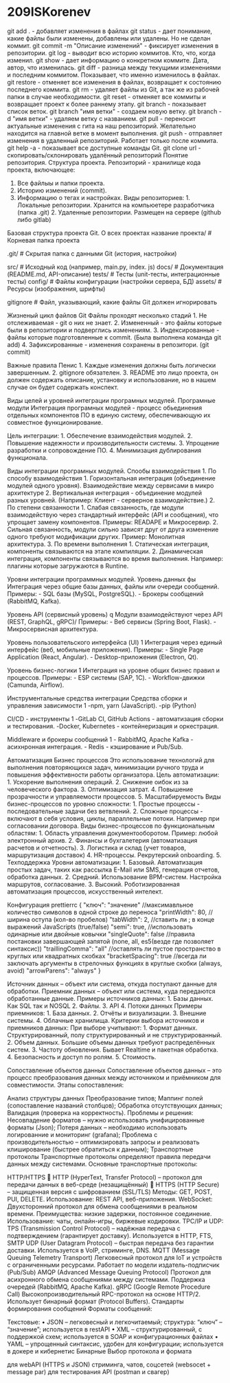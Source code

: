 # 209ISKorenev
git add . - добавляет изменения в файлах
git status - дает понимание, какие файлы были изменены, добавлены или удалены. Но не сделан коммит.
git commit -m "Описание изменений" - фиксирует изменения в репозитории.
git log - выводит всю историю коммитов. Кто, что, когда изменил.
git show - дает информацию о конкретном коммите. Дата, автор, что изменилась.
git diff - разница между текущими изменениями и последним коммитом. Показывает, что именно изменилось в файлах.
git restore - отменяет все изменения в файлах, возвращает к состоянию последнего коммита.
git rm - удаляет файлы из Git, а так же из рабочей папки в случае необходимости.
git reset - отменяет все коммиты и возвращает проект к более раннему этапу.
git branch - показывает список веток.
git branch "имя ветки" - создаем новую ветку.
git branch -d "имя ветки" - удаляем ветку с названием.
git pull - переносит актуальные изменения с гита на наш репозиторий. Желательно находится на главной ветке в момент выполнения.
git push - отправляет изменения в удаленный репозиторий. Работает только после коммита.
git help -а - показывает все доступные команды Git.
git clone url - скопировать/склонировать удалённый репозиторий
Понятие репозитория. Структура проекта.
Репозиторий - хранилище кода проекта, включающее:
1. Все файлыы и папки проекта.
2. Историю изменений (commit).
3. Информацию о тегах и настройках.
Виды репозиториев: 1. Локальные репозитории. Хранится на компьюетере разработчика (папка .git) 2. Удаленные репозитории. Размещен на сервере (github либо gitlab)

Базовая структура проекта Git.
О всех проектах
название проекта/ # Корневая папка проекта

.git/ # Скрытая папка с данными Git (история, настройки)

src/ # Исходный код (например, main.py, index. js) docs/ # Документация (README.md, API-описание) tests/ # Тесты (unit-тесты, интеграционные тесты) config/ # Файлы конфигурации (настройки сервера, БД) assets/ # Ресурсы (изображения, шрифты)

gitignore # Файл, указывающий, какие файлы Git должен игнорировать

Жизненый цикл файлов Git
Файлы проходят несколько стадий 1. Не отслеживаемая - git о них не знает. 2. Измененный - это файлы которые были в репозитории и подверглись изменениям. 3. Индексированные - файлы которые подготовленные к commit. (Была выполнена команда git add) 4. Зафиксированные - изменения сохранены в репозитори. (git commit)

Важные правила
Пенис 1. Каждые изменения должны быть логически завершенным. 2. gitignore обязателен. 3. README это лицо проекта, он должен содержать описание, установку и использование, но в нашем случае он будет содержать конспект.

Виды целей и уровней интеграции програмных модулей.
Програмные модули Интеграция програмных модулей - процесс обьединения отдельных компонентов ПО в единую систему, обеспечивающую их совместное функционирование.

Цель интеграции: 1. Обеспечение взаимодействия модулей. 2. Повышение надежности и производительности системы. 3. Упрощение разработки и сопровождение ПО. 4. Минимизация дублирования функционала.

Виды интеграции програмных модулей.
Спообы взаимодействия 1. По способу взаимодействия 1. Горизонтальная интеграция (объединение модулей одного уровня). Взаимодействие между сервисами в микро архитектуре 2. Вертикальная интеграция - объединение модулей разных уровней. (Например: Клиент - серверное взаимодействие.) 2. По степени связанности 1. Слабая связанность, где модули взаимодействую через стандартный интерфейс (API и сообщения), что упрощает замену компонентов. Примеры: READAPE и Микросервир. 2. Сильная связанность, модули сильно зависят друг от друга изменение одного требуют модификации других. Пример: Монолитная архитектура. 3. По времени выполнения 1. Статическая интеграция, компоненты связываются на этапе компиляции. 2. Динамическая интеграция, компоненты связываются во время выполнения. Например: плагины которые загружаются в Runtine.

Уровни интеграции программных модулей.
Уровень данных
фы Интеграция через общие базы данных, файлы или очереди сообщений. Примеры: - SQL базы (MySQL, PostgreSQL). - Брокеры сообщений (RabbitMQ, Kafka).

Уровень API (сервисный уровень)
q Модули взаимодействуют через API (REST, GraphQL, gRPC)/ Примеры: - Веб сервисы (Spring Boot, Flask). - Микросервисная архитектура.

Уровень пользовательского интерфейса (UI)
1 Интеграция через единый интерфейс (веб, мобильные приложения). Примеры: - Single Page Application (React, Angular). - Desktop-приложения (Electron, Qt).

Уровень бизнес-логики
1 Интеграция на уровне общих бизнес правил и процессов. Примеры: - ESP системы (SAP, 1C). - Workflow-движки (Camunda, Airflow).

Инструментальные средства интеграции
Средства сборки и управления зависимости
1 -npm, yarn (JavaScript). -pip (Python)

CI/CD - инструменты
1
-GitLab CI, GitHub Actions - автоматизация сборки и тестирования. -Docker, Kubernetes - контейнеризация и оркестрация.

Middleware и брокеры сообщений
1 - RabbitMQ, Apache Kafka - асихнронная интеграция. - Redis - кэширование и Pub/Sub.

Автоматизация Бизнес процессов
Это использование технологий для выполнения повторяющихся задач, минимизации ручного труда и повышения эффективности работы организатора. Цель автоматизации: 1. Ускорение выполнения операций. 2. Снижение оибок из за человеческого фактора. 3. Оптимизация затрат. 4. Повышение прозрачности и управляемости процессов. 5. Масштабируемость Виды бизнес-процессов по уровню сложности: 1. Простые процессы - последовательные задачи без ветвлений. 2. Сложные процессы - включают в себя условия, циклы, параллельные потоки. Например при согласовании договора. Виды бизнес-процессов по функциональным областям: 1. Область управления документооборотом. Пример: любой электронный архив. 2. Финансы и бухгалетерия (автоматизация расчетов и отчетность). 3. Логистика и склад (учет товаров, маршрутизация доставок) 4. HR-процессы. Рекрутерский onboarding. 5. Техподдержка Уровни автоматизации: 1. Базовый. Автоматизация простых задач, таких как рассылка E-Mail или SMS, генерация отчетов, обработка данных. 2. Средний. Использование BPM-систем. Настройка маршрутов, согласование. 3. Высокий. Роботизированная автоматизация процессов, искусственный интелект.

Конфигурация prettierrc
{ "ключ": "значение" //максимавльное количество символов в одной строке до переноса "printWidth": 80, //ширина оступа (кол-во пробелов) "tabWidth": 2, //ставить ли ; в конце выражений JavaScripts (true/false) "semi": true, //использовать одинарные или двойные ковычки "singleQuote": false //правила постановки завершающей запятой (none, all, es5(везде где позволяет синтаксис)) "traillingComma": "all" //оставлять ли пустое пространство в круглых или квадратных скобках "bracketSpacing": true //всегда ли заключать аргументы в стрелочных функциях в круглые скобки (always, avoid) "arrowParens": "always" }

Источник данных – объект или система, откуда поступают данные для обработки. Приемник данных – объект или система, куда передаются обработанные данные. Примеры источников данных: 1. Базы данных. Как SQL так и NOSQL 2. Файлы. 3. API 4. Потоки данных Примеры приемников: 1. База данных. 2. Отчёты и визуализации. 3. Внешние системы. 4. Облачные хранилища. Критерии выбора источников и приемников данных: При выборе учитывают: 1. Формат данных. Структурированный, полу структурированный и не структурированный. 2. Объем данных. Большие объемы данных требуют распределённых систем. 3. Частоту обновления. Бывает Realtime и пакетная обработка. 4. Безопасность и доступ по ролям. 5. Стоимость.

Сопоставление объектов данных
Сопоставление объектов данных – это процесс преобразования данных между источником и приёмником для совместимости. Этапы сопоставления:

Анализ структуры данных
Преобразование типов;
Маппинг полей (сопоставление названий столбцов);
Обработка отсутствующих данных;
Валидация (проверка на корректность). Проблемы и решения:
Несовпадение форматов – нужно использовать унифицированные форматы (Json);
Потеря данных – необходимо использовать логированние и мониторинг (grafana);
Проблема с производительностью – оптимизировать запросы и реализовать клиширование (быстрее обратиться к данным);
Транспортные протоколы
Транспортные протоколы определяют правила передачи данных между системами. Основные транспортные протоколы:

HTTP/HTTPS  HTTP (HyperText, Transfer Protocol) – протокол для передачи данных в веб-среде (незащищённый)  HTTPS (HTTP Secure) – защищенная версия с шифрованием (SSL/TLS) Методы: GET, POST, PUI, DELETE. Использование: REST API, веб-приложения.
WebSocket: Двухсторонний протокол для обмена сообщениями в реальном времени. Преимущества: низкие задержки, постоянное соединение. Использование: чаты, онлайн-игры, биржевые кодировки.
TPC/IP и UDP: TPS (Transmission Control Protocol) – надёжная передача с подтверждением (гарантирует доставку). Используется в HTTP, FTS, SMTP UDP (User Datagram Protocol) – быстрая передача без гарантии доставки. Используется в VoIP, стриминге, DNS.
MQTT (Message Queuing Telemetry Transport) Легковесный протокол для IoT и устройств с ограниченными ресурсами. Работает по модели издатель-подписчик (Pub/Sub)
AMQP (Advanced Message Queuing Protocol) Протокол для асихронного обмена сообщениями между системами. Поддержка очередей (RabbitMQ, Apache Kafka).
gRPC (Google Remote Procedure Call) Высокопроизводительный RPC-протокол на основе HTTP/2. Использует бинарный формат (Protocol Buffers).
Стандарты формирования сообщений
Форматы сообщений:

Текстовые: • JSON – легковесный и легкочитаемый; структура: “ключ” – “значение”; используется в restAPI • XML – структурированный, с поддержкой схем; используется в SOAP и конфигурационных файлах • YAML – упрощенный синтаксис, удобен для конфигурации; используется в докере и кибернетис
Бинарные
Выбор протокола и формата

для webAPI (HTTPS и JSON)
стриминга, чатов, соцсетей (websocet + message par)
для тестирования API (postman и свагер)